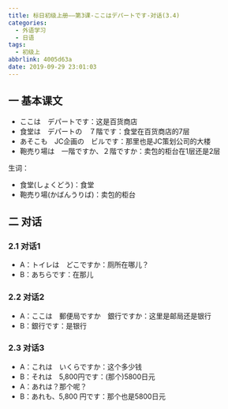 ```yaml
---
title: 标日初级上册——第3课-ここはデパートです-对话(3.4)
categories:
  - 外语学习
  - 日语
tags:
  - 初级上
abbrlink: 4005d63a
date: 2019-09-29 23:01:03
---
```

## 一 基本课文

* ここは　デパートです：这是百货商店
* 食堂は　デパートの　７階です：食堂在百货商店的7层
* あそこも　JC企画の　ビルです：那里也是JC策划公司的大楼
* 鞄売り場は　一階ですか、２階ですか：卖包的柜台在1层还是2层

<!--more-->

生词：

* 食堂(しょくどう)：食堂
* 鞄売り場(かばんうりば)：卖包的柜台

## 二 对话

### 2.1 对话1

* A：トイレは　どこですか：厕所在哪儿？
* B：あちらです：在那儿

### 2.2 对话2

* A：ここは　郵便局ですか　銀行ですか：这里是邮局还是银行
* B：銀行です：是银行

### 2.3 对话3

* A：これは　いくらですか：这个多少钱
* B：それは　5,800円です：(那个)5800日元
* A：あれは？那个呢？
* B：あれも、5,800 円です：那个也是5800日元
